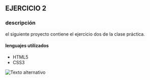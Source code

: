 ## EJERCICIO 2
### descripción
el siguiente proyecto contiene el ejercicio dos de la clase práctica.
#### lenguajes utilizados
+ HTML5
+ CSS3

![Texto alternativo](/ruta/a/la/imagen.png "Título alternativo")
